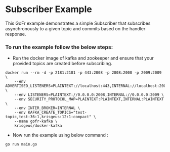 # Subscriber Example

This GoFr example demonstrates a simple Subscriber that subscribes asynchronously to a given topic and commits based
on the handler response.


### To run the example follow the below steps:

- Run the docker image of kafka and zookeeper and ensure that your provided topics are created before subscribing.
```console
docker run --rm -d -p 2181:2181 -p 443:2008 -p 2008:2008 -p 2009:2009 \
    --env ADVERTISED_LISTENERS=PLAINTEXT://localhost:443,INTERNAL://localhost:2009 \
    --env LISTENERS=PLAINTEXT://0.0.0.0:2008,INTERNAL://0.0.0.0:2009 \
    --env SECURITY_PROTOCOL_MAP=PLAINTEXT:PLAINTEXT,INTERNAL:PLAINTEXT \
    --env INTER_BROKER=INTERNAL \
    --env KAFKA_CREATE_TOPICS="test-topic,test:36:1,krisgeus:12:1:compact" \
    --name gofr-kafka \
    krisgeus/docker-kafka
```

- Now run the example using below command :
```console
go run main.go
```

